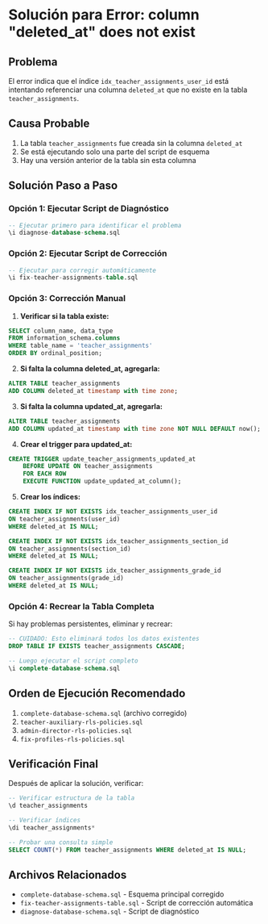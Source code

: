 # Solución para Error: column "deleted_at" does not exist

## Problema
El error indica que el índice `idx_teacher_assignments_user_id` está intentando referenciar una columna `deleted_at` que no existe en la tabla `teacher_assignments`.

## Causa Probable
1. La tabla `teacher_assignments` fue creada sin la columna `deleted_at`
2. Se está ejecutando solo una parte del script de esquema
3. Hay una versión anterior de la tabla sin esta columna

## Solución Paso a Paso

### Opción 1: Ejecutar Script de Diagnóstico
```sql
-- Ejecutar primero para identificar el problema
\i diagnose-database-schema.sql
```

### Opción 2: Ejecutar Script de Corrección
```sql
-- Ejecutar para corregir automáticamente
\i fix-teacher-assignments-table.sql
```

### Opción 3: Corrección Manual

1. **Verificar si la tabla existe:**
```sql
SELECT column_name, data_type 
FROM information_schema.columns 
WHERE table_name = 'teacher_assignments'
ORDER BY ordinal_position;
```

2. **Si falta la columna deleted_at, agregarla:**
```sql
ALTER TABLE teacher_assignments 
ADD COLUMN deleted_at timestamp with time zone;
```

3. **Si falta la columna updated_at, agregarla:**
```sql
ALTER TABLE teacher_assignments 
ADD COLUMN updated_at timestamp with time zone NOT NULL DEFAULT now();
```

4. **Crear el trigger para updated_at:**
```sql
CREATE TRIGGER update_teacher_assignments_updated_at
    BEFORE UPDATE ON teacher_assignments
    FOR EACH ROW
    EXECUTE FUNCTION update_updated_at_column();
```

5. **Crear los índices:**
```sql
CREATE INDEX IF NOT EXISTS idx_teacher_assignments_user_id 
ON teacher_assignments(user_id) 
WHERE deleted_at IS NULL;

CREATE INDEX IF NOT EXISTS idx_teacher_assignments_section_id 
ON teacher_assignments(section_id) 
WHERE deleted_at IS NULL;

CREATE INDEX IF NOT EXISTS idx_teacher_assignments_grade_id 
ON teacher_assignments(grade_id) 
WHERE deleted_at IS NULL;
```

### Opción 4: Recrear la Tabla Completa

Si hay problemas persistentes, eliminar y recrear:

```sql
-- CUIDADO: Esto eliminará todos los datos existentes
DROP TABLE IF EXISTS teacher_assignments CASCADE;

-- Luego ejecutar el script completo
\i complete-database-schema.sql
```

## Orden de Ejecución Recomendado

1. `complete-database-schema.sql` (archivo corregido)
2. `teacher-auxiliary-rls-policies.sql`
3. `admin-director-rls-policies.sql`
4. `fix-profiles-rls-policies.sql`

## Verificación Final

Después de aplicar la solución, verificar:

```sql
-- Verificar estructura de la tabla
\d teacher_assignments

-- Verificar índices
\di teacher_assignments*

-- Probar una consulta simple
SELECT COUNT(*) FROM teacher_assignments WHERE deleted_at IS NULL;
```

## Archivos Relacionados

- `complete-database-schema.sql` - Esquema principal corregido
- `fix-teacher-assignments-table.sql` - Script de corrección automática
- `diagnose-database-schema.sql` - Script de diagnóstico